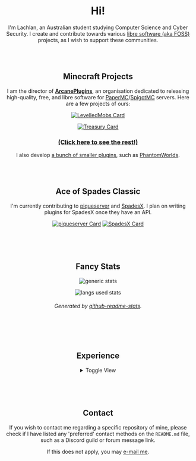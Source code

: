 <div align="center">

# Hi!

I'm Lachlan, an Australian student studying Computer Science and Cyber Security. I create and contribute towards various [libre software (aka FOSS)][6] projects, as I wish to support these communities.

<br /><br />

## Minecraft Projects

I am the director of [**ArcanePlugins**](https://github.com/ArcanePlugins), an organisation dedicated to releasing high-quality, free, and libre software for [PaperMC][2]/[SpigotMC][3] servers. Here are a few projects of ours:

[![LevelledMobs Card](https://github-readme-stats.vercel.app/api/pin/?username=lokka30&repo=levelledmobs&show_owner=true&theme=react)](https://github.com/lokka30/levelledmobs)

[![Treasury Card](https://github-readme-stats.vercel.app/api/pin/?username=lokka30&repo=treasury&show_owner=true&theme=react)](https://github.com/lokka30/treasury)

### [(Click here to see the rest!)](https://github.com/ArcanePlugins)

I also develop [a bunch of smaller plugins][1], such as [PhantomWorlds](https://github.com/lokka30/PhantomWorlds).

<br /><br />

## Ace of Spades Classic

I'm currently contributing to [piqueserver][5] and [SpadesX][7]. I plan on writing plugins for SpadesX once they have an API. 

[![piqueserver Card](https://github-readme-stats.vercel.app/api/pin/?username=piqueserver&repo=piqueserver&show_owner=true&theme=react)](https://github.com/piqueserver/piqueserver)
[![SpadesX Card](https://github-readme-stats.vercel.app/api/pin/?username=spadesx&repo=spadesx&show_owner=true&theme=react)](https://github.com/spadesx/spadesx)

<br /><br /><br />

## Fancy Stats

![generic stats](https://github-readme-stats.vercel.app/api/?username=lokka30&theme=react&layout=compact&show_icons=true)

![langs used stats](https://github-readme-stats.vercel.app/api/top-langs/?username=lokka30&theme=react&layout=compact&langs_count=10)

###### Generated by [github-readme-stats][4].

<br /><br /><br />

## Experience

<details>
<summary>Toggle View</summary>

### Programming / Scripting Languages:

Current:
<img src="https://github.com/devicons/devicon/blob/master/icons/java/java-plain-wordmark.svg" height="40px" alt="Java" />
<img src="https://raw.githubusercontent.com/devicons/devicon/master/icons/kotlin/kotlin-original-wordmark.svg" height="40px" alt="Kotlin" />
<img src="https://raw.githubusercontent.com/devicons/devicon/master/icons/python/python-original-wordmark.svg" height="40px" alt="Python" />
<img src="https://github.com/devicons/devicon/blob/master/icons/bash/bash-original.svg" height="40px" alt="Bash" />

Interests:
<img src="https://raw.githubusercontent.com/devicons/devicon/master/icons/csharp/csharp-original.svg" height="40px" alt="C#" />
<img src="https://raw.githubusercontent.com/devicons/devicon/master/icons/javascript/javascript-plain.svg" height="40px" alt="JavaScript" />
<img src="https://raw.githubusercontent.com/devicons/devicon/master/icons/cplusplus/cplusplus-original.svg" height="40px" alt="C++" />
<img src="https://raw.githubusercontent.com/devicons/devicon/master/icons/swift/swift-original-wordmark.svg" height="40px" alt="Swift" />
<img src="https://raw.githubusercontent.com/devicons/devicon/master/icons/typescript/typescript-original.svg" height="40px" alt="TypeScript" />

### Development Environments:

<img src="https://raw.githubusercontent.com/devicons/devicon/master/icons/jetbrains/jetbrains-original.svg" height="40px" alt="JetBrains IDEs" />
<img src="https://raw.githubusercontent.com/devicons/devicon/master/icons/vscode/vscode-original-wordmark.svg" height="40px" alt="VS Code" />

### Databases:

<img src="https://raw.githubusercontent.com/devicons/devicon/master/icons/mysql/mysql-original-wordmark.svg" height="40px" alt="MySQL" />
<img src="https://raw.githubusercontent.com/devicons/devicon/master/icons/sqlite/sqlite-original-wordmark.svg" height="40px" alt="SQLite" />
<img src="https://raw.githubusercontent.com/devicons/devicon/master/icons/microsoftsqlserver/microsoftsqlserver-plain-wordmark.svg" height="40px" alt="MS SQL Server" />

### Web:

<img src="https://raw.githubusercontent.com/devicons/devicon/master/icons/css3/css3-original-wordmark.svg" height="40px" alt="CSS" />
<img src="https://raw.githubusercontent.com/devicons/devicon/master/icons/html5/html5-original-wordmark.svg" height="40px" alt="HTML" />

### Operating Systems:

<table>
<tr>
<td>
<img src="https://upload.wikimedia.org/wikipedia/commons/0/05/Windows_10_Logo.svg" height="40px" alt="Windows" />
</td><td>
<img src="https://upload.wikimedia.org/wikipedia/commons/thumb/f/fa/Apple_logo_black.svg/1280px-Apple_logo_black.svg.png" height="40px" alt="macOS" />
</td><td>
<img src="https://raw.githubusercontent.com/devicons/devicon/master/icons/fedora/fedora-original.svg" height="40px" alt="Fedora GNU+Linux" />
</td><td>
<img src="https://www.debian.org/Pics/debian-logo-1024x576.png" height="40px" alt="Debian GNU+Linux" />
</td><td>
<img src="https://upload.wikimedia.org/wikipedia/commons/thumb/7/74/Arch_Linux_logo.svg/2880px-Arch_Linux_logo.svg.png" height="40px" alt="Arch GNU+Linux" />
</td>
</tr>
</table>

### Hardware:

<img src="https://raw.githubusercontent.com/devicons/devicon/master/icons/arduino/arduino-original-wordmark.svg" height="40px" alt="Arduino" />

### ...

More that is yet to be listed. :)
</details>

<br /><br /><br />

## Contact

If you wish to contact me regarding a specific repository of mine, please check if I have listed any 'preferred' contact methods on the `README.md` file, such as a Discord guild or forum message link.

If this does not apply, you may [e-mail me](mailto:lokka30@protonmail.com).

</div>

[1]: https://www.spigotmc.org/resources/authors/lokka30.828699/
[2]: https://papermc.io/
[3]: https://spigotmc.org/
[4]: https://github.com/anuraghazra/github-readme-stats
[5]: https://github.com/piqueserver
[6]: https://www.gnu.org/philosophy/free-sw.en.html
[7]: https://github.com/SpadesX
[8]: https://www.gnu.org/licenses/gpl-3.0.en.html
